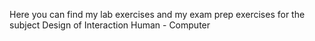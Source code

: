 Here you can find my lab exercises and my exam prep exercises for the subject Design of Interaction Human - Computer

